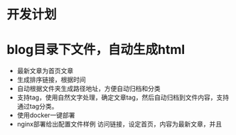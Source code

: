 # 开发计划

# blog目录下文件，自动生成html
* 最新文章为首页文章
* 生成排序链接，根据时间
* 自动根据文件夹生成路径地址，方便自动归档和分类
* 支持tag，使用自然文字处理，确定文章tag，然后自动归档到文件内容，支持通过tag分类。
* 使用docker一键部署
* nginx部署给出配置文件样例
访问链接，设定首页，内容为最新文章，并且
